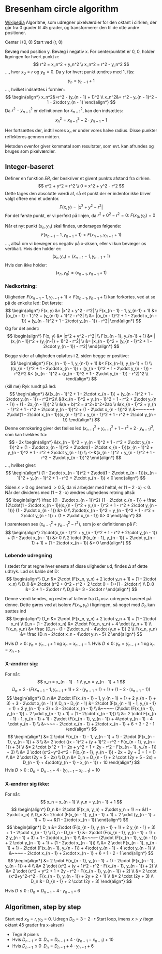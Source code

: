 # Bresenham circle algorithm
<a href="https://en.wikipedia.org/wiki/Midpoint_circle_algorithm">Wikipedia</a>
Algoritme, som udregner pixelværdier for den oktant i cirklen, der går fra 0 grader til 45 grader, og transformerer den til de otte andre positioner.

Center i (0, 0)
Start ved (r, 0)

Bevæg mod position y. Bevæg i negativ x.
For centerpunktet er 0, 0, holder ligningen for hvert punkt $n$:
$$
	r^2 = x_n^2 + y_n^2 \\
	x_n^2 = r^2 - y_n^2
$$
..., hvor $x_0 = r$ og $y_0 = 0$.
Da y for hvert punkt ændres med 1, fås:
$$
	y_n = y_{n - 1} + 1
$$
..., hvilket indsættes i formlen:
$$
\begin{align*}
	x_n^2&=r^2 - (y_{n - 1} + 1)^2 \\
	x_n^2&= r^2 - y_{n - 1}^2  - 1 - 2\cdot y_{n - 1}
\end{align*}
$$
Da $r^2 - y_{n - 1}^2$ er definitionen for $x_{n - 1}^2$, kan den indsættes:
$$
	x_n^2 = x_{n - 1}^2 - 2\cdot y_{n - 1} - 1
$$

Her fortsættes der, indtil vores $x_n$ er under vores halve radius. 
Disse punkter reflekteres gennem midten.

Metoden ovenfor giver kommatal som resultater, som evt. kan afrundes og bruges som pixelværdier.

## Integer-baseret
Definer en funktion $ER$, der beskriver et givent punkts afstand fra cirklen.
$$
	x^2 + y^2 = r^2 \\
	0 = x^2 + y^2 - r^2 
$$
Dette tages den absolutte værdi af, så et punkt der er indenfor ikke bliver valgt oftere end et udenfor.
$$
	F(x, y) = |x^2 + y^2 - r^2|
$$
For det første punkt, er vi perfekt på linjen, da $r^2 + 0^2 - r^2 = 0$:
$F(x_0, y_0) = 0$

Når et nyt punkt $(x_n, y_n)$ skal findes, undersøges følgende:
$$
	F(x_{n - 1} - 1, y_{n-1} + 1) < F(x_{n-1}, y_{n-1} + 1)
$$
..., altså om vi bevæger os negativ på x-aksen, eller vi kun bevæger os vertikalt. Hvis den holder er:
$$
	(x_n, y_n) = (x_{n - 1} - 1, y_{n - 1} + 1)
$$
Hvis den ikke holder:
$$
	(x_n, y_n) = (x_{n - 1}, y_{n - 1} + 1)
$$
### Nedkortning:
Uligheden $F(x_{n - 1} - 1, y_{n-1} + 1) < F(x_{n-1}, y_{n-1} + 1)$ kan forkortes, ved at se på de enkelte led:
Det første:
$$
\begin{align*}
	F(x, y) &= |x^2 + y^2 - r^2| \\
	F(x_{n - 1} - 1, y_{n-1} + 1) &= |(x_{n - 1} - 1 )^2 + (y_{n-1} + 1)^2 - r^2| \\
	&= |(x_{n - 1}^2 + 1 - 2\cdot x_{n - 1}) + (y_{n - 1}^2 + 1 - 2\cdot y_{n - 1}) - r^2|
\end{align*}
$$
Og for det andet:
$$
\begin{align*}
	F(x, y) &= |x^2 + y^2 - r^2| \\
	F(x_{n - 1}, y_{n-1} + 1) &= |(x_{n - 1})^2 + (y_{n-1} + 1)^2 - r^2| \\
	&= |x_{n - 1}^2 + (y_{n - 1}^2 + 1 - 2\cdot y_{n - 1}) - r^2|
\end{align*}
$$

Begge sider af uligheden opløftes i 2, siden begge er positive:
$$
\begin{align*}
	F(x_{n - 1} - 1, y_{n-1} + 1) &< F(x_{n-1}, y_{n-1} + 1) \\
	 ((x_{n - 1}^2 + 1 - 2\cdot x_{n - 1}) + (y_{n - 1}^2 + 1 - 2\cdot y_{n - 1}) - r^2)^2 &< (x_{n - 1}^2 + (y_{n - 1}^2 + 1 - 2\cdot y_{n - 1}) - r^2)^2 \\
\end{align*}
$$
(kill me)
Ryk rundt på led:
$$
\begin{align*}
	 &((x_{n - 1}^2 + 1 - 2\cdot x_{n - 1}) + (y_{n - 1}^2 + 1 - 2\cdot y_{n - 1}) - r^2)^2\\
	 &((x_{n - 1}^2 + y_{n - 1}^2 + 1 - r^2 + 2\cdot y_{n - 1}) + (1 - 2x_{n - 1}))^2 \\
	 &(a + b)^2 = a^2+b^2+2ab \\
	 &(x_{n - 1}^2 + y_{n - 1}^2 + 1 - r^2 + 2\cdot y_{n - 1})^2 + (1 - 2\cdot x_{n - 1})^2 \\
	 &~~~~~~+ 2\cdot(1 - 2\cdot x_{n - 1})(x_{n - 1}^2 + y_{n - 1}^2 + 1 - r^2 + 2\cdot y_{n - 1})
\end{align*}
$$
Denne omrokering giver det fælles led $(x_{n - 1}^2 + y_{n - 1}^2 + 1 - r^2 + 2\cdot y_{n - 1})^2$, som kan trækkes fra:
$$ - 2x
\begin{align*}
	&(x_{n - 1}^2 + y_{n - 1}^2 + 1 - r^2 + 2\cdot y_{n - 1})^2 + (1 - 2\cdot x_{n - 1})^2
	 + 2\cdot(1 - 2\cdot x_{n - 1})(x_{n - 1}^2 + y_{n - 1}^2 + 1 - r^2 + 2\cdot y_{n - 1}) \\
	 <~&(x_{n - 1}^2 + y_{n - 1}^2 + 1 - r^2 + 2\cdot y_{n - 1})^2
\end{align*}
$$
..., hvilket giver:
$$
\begin{align*}
	(1 - 2\cdot x_{n - 1})^2
	 + 2\cdot(1 - 2\cdot x_{n - 1})(x_{n - 1}^2 + y_{n - 1}^2 + 1 - r^2 + 2\cdot y_{n - 1}) < 0
\end{align*}
$$

Siden $x > 0$ og dermed $> 0.5$, da vi arbejder med heltal, er $(1 - 2\cdot x) < 0$. Når der divideres med $(1 - 2\cdot x)$ ændres ulighedens retning altså:
$$
\begin{align*}
	\frac {(1 - 2\cdot x_{n - 1})^2} {1 - 2\cdot x_{n - 1}}
	 + \frac {2\cdot(1 - 2\cdot x_{n - 1})(x_{n - 1}^2 + y_{n - 1}^2 + 1 - r^2 + 2\cdot y_{n - 1})} {1 - 2\cdot x_{n - 1}} &> 0 \\
	 2\cdot(x_{n - 1}^2 + y_{n - 1}^2 + 1 - r^2 + 2\cdot y_{n - 1}) + (1 + 2\cdot x_{n - 1}) &> 0
 \end{align*}
$$
I parentesen ses $(x_{n - 1}^2 + y_{n - 1}^2 - r^2)$, som jo er definitionen på $F$:
$$
\begin{align*}
	2\cdot(x_{n - 1}^2 + y_{n - 1}^2 + 1 - r^2 + 2\cdot y_{n - 1}) + (1 - 2\cdot x_{n - 1}) &> 0 \\
	2 \cdot (F(x_{n - 1}, y_{n - 1}) + 2\cdot y_{n - 1} + 1) + (1 - 2\cdot x_{n - 1}) &> 0
\end{align*}
$$


### Løbende udregning
I stedet for at regne hver eneste af disse uligheder ud, findes $\Delta$ af dette udtryk. Lad os kalde det D:
$$
\begin{align*}
	D_n &= 2\cdot (F(x_n, y_n) + 2 \cdot y_n + 1) + (1 - 2\cdot x_n) \\
	D_0 &= 2\cdot (r^2 + 0^2 - r^2 + 2 \cdot 0 + 1)+(1 - 2\cdot r) \\
	D_0 &= 2 + 1 - 2\cdot r \\
	D_0 &= 3 - 2\cdot r
\end{align*}
$$

Denne værdi kendes, og resten af tallene fra $D_1$ osv. udregnes baseret på denne. Dette gøres ved at isolere $F(x_n, y_n)$ i ligningen, så noget med $D_n$ kan sættes ind 
$$
\begin{align*}
	D_n &= 2\cdot (F(x_n, y_n) + 2 \cdot y_n + 1) + (1 - 2\cdot x_n) \\
	D_n - (1 - 2\cdot x_n) &= 2\cdot F(x_n, y_n) + 4 \cdot (y_n + 1) \\
	F(x_n, y_n) &= \frac {D_n - (1 - 2\cdot x_n) - 4\cdot (y_n + 1)} 2 \\
	F(x_n, y_n) &= \frac {D_n - 2\cdot x_n - 4\cdot y_n - 5} 2
\end{align*}
$$

Hvis $D > 0$: $y_n = y_{n - 1} + 1$ og $x_n = x_{n - 1} - 1$.
Hvis $D \leq 0$: $y_n = y_{n - 1} + 1$ og $x_n = x_{n - 1}$.

### X-ændrer sig:
For når:
$$
	x_n = x_{n - 1} - 1 \\
	y_n = y_{n - 1} + 1
$$
$$
	D_n = 2\cdot (F(x_{n - 1} - 1, y_{n - 1} + 1) + 2 \cdot (y_{n - 1} + 1) + 1) + (1 - 2\cdot (x_{n - 1} - 1))
$$
$$
\begin{align*}
	D_n &= 2\cdot (F(x_{n - 1} - 1, y_{n - 1} + 1) + 2 y_{n - 1} + 3) + 3 - 2\cdot x_{n - 1} \\
	D_n - D_{n - 1} &= 2\cdot (F(x_{n - 1} - 1, y_{n - 1} + 1) + 2 y_{n - 1} + 3) + 3 - 2\cdot x_{n - 1} \\ &~~~~- (2\cdot (F(x_{n - 1}, y_{n - 1}) + 2 \cdot y_{n - 1} + 1) + (1 - 2\cdot x_{n - 1})) \\
	&= 2 \cdot F(x_{n - 1} - 1, y_{n - 1} + 1) - 2\cdot (F(x_{n - 1}, y_{n - 1}) + 4\cdot y_{n - 1} - 4 \cdot y_{n - 1} \\ &~~~~ - 2\cdot x_{n - 1} + 2\cdot x_{n - 1} + 6 + 3 - 2 - 1
\end{align*}
$$
$$
\begin{align*}
	&= 2 \cdot F(x_{n - 1} - 1, y_{n - 1} + 1) - 2\cdot (F(x_{n - 1}, y_{n - 1}) + 3 \\
	&= 2 \cdot ((x - 1)^2 + (y + 1)^2 - r^2 - F(x_{n - 1}, y_{n - 1}) + 3) \\
	&= 2 \cdot (x^2 + 1 - 2x + y^2 + 1 + 2y - r^2 - F(x_{n - 1}, y_{n - 1}) + 3) \\
	&= 2 \cdot (x^2+y^2-r^2 - F(x_{n - 1}, y_{n - 1}) - 2x + 2y + 3 + 1 + 1) \\
	&= 2 \cdot (2y + 5 - 2x) \\
	D_n &= D_n = D_{n - 1} + 2 \cdot (2y + 5 - 2x) = D_{n - 1} + 4\cdot(y_{n - 1} - x_{n - 1}) + 10
\end{align*}
$$
Hvis $D > 0$ : $D_n = D_{n - 1} + 4\cdot(y_{n - 1} - x_{n - 1}) + 10$

### X-ændrer sig ikke:
For når:
$$
	x_n = x_{n - 1} \\
	y_n = y_{n - 1} + 1
$$
$$
\begin{align*}
	D_n &= 2\cdot (F(x_n, y_n) + 2\cdot y_n + 1) ~+ &(1 - 2\cdot x_n) \\
	D_n &= 2\cdot (F(x_{n - 1}, y_{n - 1} + 1) + 2 \cdot (y_{n - 1} + 1) + 1) ~+ &(1 - 2\cdot x_{n - 1})
\end{align*}
$$
$$
\begin{align*}
	D_n &= 2\cdot (F(x_{n - 1}, y_{n - 1} + 1) + 2 y_{n - 1} + 3) + 1 - 2\cdot x_{n - 1} \\
	D_n - D_{n - 1} &= 2\cdot (F(x_{n - 1}, y_{n - 1} + 1) + 2 y_{n - 1} + 3) + 1 - 2\cdot x_{n - 1} \\ &~~~~- (2\cdot (F(x_{n - 1}, y_{n - 1}) + 2 \cdot y_{n - 1} + 1) + (1 - 2\cdot x_{n - 1})) \\
	&= 2 \cdot F(x_{n - 1}, y_{n - 1} + 1) - 2\cdot (F(x_{n - 1}, y_{n - 1}) + 4\cdot y_{n - 1} - 4 \cdot y_{n - 1} \\ &~~~~ - 2\cdot x_{n - 1} + 2\cdot x_{n - 1} + 6 + 1 - 2 - 1
\end{align*}
$$
$$
\begin{align*}
	&= 2 \cdot F(x_{n - 1}, y_{n - 1} + 1) - 2\cdot (F(x_{n - 1}, y_{n - 1}) + 4 \\
	&= 2 \cdot (x^2 + (y + 1)^2 - r^2 - F(x_{n - 1}, y_{n - 1}) + 2) \\
	&= 2 \cdot (x^2 + y^2 + 1 + 2y - r^2 - F(x_{n - 1}, y_{n - 1}) + 2) \\
	&= 2 \cdot (x^2+y^2-r^2 - F(x_{n - 1}, y_{n - 1}) + 2y + 2 + 1) \\
	&= 2 \cdot (2y + 3) \\
	D_n &= D_{n - 1} + 2 \cdot (2y + 3)
\end{align*}
$$

Hvis $D \leq 0$ : $D_n = D_{n - 1} + 4 \cdot y_{n - 1} + 6$

## Algoritmen, step by step
Start ved $x_0 = r, y_0 = 0$.
Udregn $D_0 = 3 - 2\cdot r$
Start loop, imens $x > y$ (tegn oktant 45 grader fra x-aksen)
- Tegn 8 pixels
- Hvis $D_{n - 1} > 0$: $D_n = D_{n - 1} + 4\cdot(y_{n - 1} - x_{n - 1}) + 10$
- Hvis $D_{n - 1} \leq 0$: $D_n = D_{n - 1} + 4 \cdot y_{n - 1} + 6$
